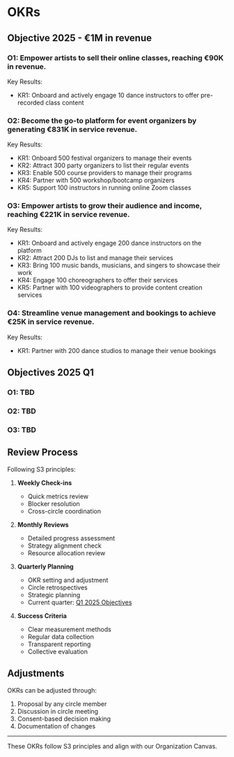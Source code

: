 # OKRs

## Objective 2025 - €1M in revenue

### O1: Empower artists to sell their online classes, reaching €90K in revenue.

Key Results:

- KR1: Onboard and actively engage 10 dance instructors to offer pre-recorded class content

### O2: Become the go-to platform for event organizers by generating €831K in service revenue.

Key Results:

- KR1: Onboard 500 festival organizers to manage their events
- KR2: Attract 300 party organizers to list their regular events
- KR3: Enable 500 course providers to manage their programs
- KR4: Partner with 500 workshop/bootcamp organizers
- KR5: Support 100 instructors in running online Zoom classes

### O3: Empower artists to grow their audience and income, reaching €221K in service revenue.

Key Results:

- KR1: Onboard and actively engage 200 dance instructors on the platform
- KR2: Attract 200 DJs to list and manage their services
- KR3: Bring 100 music bands, musicians, and singers to showcase their work
- KR4: Engage 100 choreographers to offer their services
- KR5: Partner with 100 videographers to provide content creation services

### O4: Streamline venue management and bookings to achieve €25K in service revenue.

Key Results:

- KR1: Partner with 200 dance studios to manage their venue bookings

## Objectives 2025 Q1

### O1: TBD

### O2: TBD

### O3: TBD

## Review Process

Following S3 principles:

1. **Weekly Check-ins**

   - Quick metrics review
   - Blocker resolution
   - Cross-circle coordination

2. **Monthly Reviews**

   - Detailed progress assessment
   - Strategy alignment check
   - Resource allocation review

3. **Quarterly Planning**

   - OKR setting and adjustment
   - Circle retrospectives
   - Strategic planning
   - Current quarter: [Q1 2025 Objectives](/40.operations/objectives-2025-q1)

4. **Success Criteria**
   - Clear measurement methods
   - Regular data collection
   - Transparent reporting
   - Collective evaluation

## Adjustments

OKRs can be adjusted through:

1. Proposal by any circle member
2. Discussion in circle meeting
3. Consent-based decision making
4. Documentation of changes

---

These OKRs follow S3 principles and align with our Organization Canvas.

